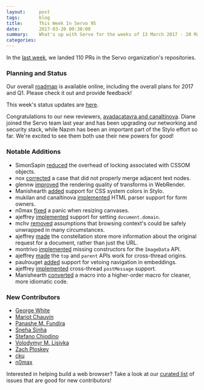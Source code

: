 ```yaml
---
layout:     post
tags:       blog
title:      This Week In Servo 95
date:       2017-03-20 00:30:00
summary:    What's up with Servo for the weeks of 13 March 2017 - 20 Mar 2017
categories:
---
```


In the [last week](https://github.com/pulls?utf8=%E2%9C%93&q=is%3Apr+is%3Amerged+closed%3A2017-03-13..2017-03-20+user%3Aservo+),
we landed 110 PRs in the Servo organization's repositories.

### Planning and Status

Our overall [roadmap](https://github.com/servo/servo/wiki/Roadmap) is available online, including the overall plans for 2017 and Q1. Please check it out and provide feedback!

This week's status updates are [here](https://www.standu.ps/project/servo/).

Congratulations to our new reviewers, [avadacatavra and canaltinova](https://github.com/servo/saltfs/pull/616). Diane joined the Servo team last year and has been upgrading our networking and security stack, while Nazım has been an important part of the Stylo effort so far. We're excited to see them both use their new powers for good!

### Notable Additions

- SimonSapin [reduced](https://github.com/servo/servo/pull/16014) the overhead of locking associated with CSSOM objects.
- nox [corrected](https://github.com/servo/servo/pull/16010) a case that did not properly merge adjacent text nodes.
- glennw [improved](https://github.com/servo/webrender/pull/988) the rendering quality of transforms in WebRender.
- Manishearth [added](https://github.com/servo/servo/pull/15974) support for CSS system colors in Stylo.
- mukilan and canaltinova [implemented](https://github.com/servo/html5ever/pull/259) HTML parser support for form owners.
- n0max [fixed](https://github.com/servo/servo/pull/15929) a panic when resizing canvases.
- ajeffrey [implemented](https://github.com/servo/servo/pull/15536) support for setting `document.domain`.
- mchv [removed](https://github.com/servo/servo/pull/15906) assumptions that browsing context's could be safely unwrapped in many circumstances.
- ajeffrey [made](https://github.com/servo/servo/pull/15878) the constellation store more information about the original request for a document, rather than just the URL.
- montrivo [implemented](https://github.com/servo/servo/pull/15821) missing constructors for the `ImageData` API.
- ajeffrey [made](https://github.com/servo/servo/pull/15799) the `top` and `parent` APIs work for cross-thread origins.
- paulrouget [added](https://github.com/servo/servo/pull/15795) support for vetoing navigation in embeddings.
- ajeffrey [implemented](https://github.com/servo/servo/pull/15679) cross-thread `postMessage` support.
- Manishearth [converted](https://github.com/servo/servo/pull/15971) a macro into a higher-order macro for cleaner, more idiomatic code.

### New Contributors

- [George White](https://github.com/galexite)
- [Mariot Chauvin](https://github.com/mchv)
- [Panashe M. Fundira](https://github.com/munyari)
- [Sneha Sinha](https://github.com/snehasi)
- [Stefano Chiodino](StefanoChiodino)
- [Volodymyr M. Lisivka](https://github.com/vlisivka)
- [Zach Ploskey](https://github.com/zploskey)
- [cku](https://github.com/CJKu)
- [n0max](https://github.com/n0max)

Interested in helping build a web browser? Take a look at our [curated list](https://starters.servo.org/) of issues that are good for new contributors!
